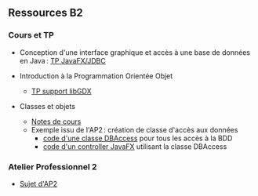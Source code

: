 ## Ressources B2

### Cours et TP

- Conception d'une interface graphique et accès à une base de données en Java : [TP JavaFX/JDBC](tp/tp-javafx-jdbc/README.md)

- Introduction à la Programmation Orientée Objet
  - [TP support libGDX](tp/tp-libgdx/README.adoc)

- Classes et objets
  - [Notes de cours](notes/classes_objets.adoc)
  - Exemple issu de l'AP2 : création de classe d'accès aux données
    - [code d'une classe DBAccess](dbaccess/DBAccess.java) pour tous les accès à la BDD
    - [code d'un controller JavaFX](dbaccess/EcranController.java) utilisant la classe DBAccess

### Atelier Professionnel 2

- [Sujet d'AP2](ap2/README.md)
